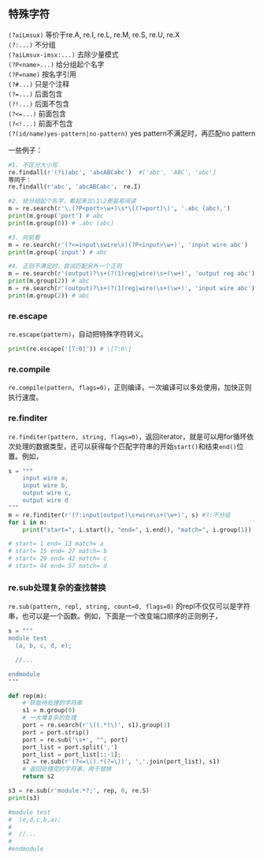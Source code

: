 ## 特殊字符

`(?aiLmsux)` 等价于re.A, re.I, re.L, re.M, re.S, re.U, re.X  
`(?:...)` 不分组  
`(?aiLmsux-imsx:...)` 去除少量模式  
`(?P<name>...)` 给分组起个名字  
`(?P=name)` 按名字引用  
`(?#...)` 只是个注释  
`(?=...)` 后面包含  
`(?!...)` 后面不包含  
`(?<=...)` 前面包含  
`(?<!...)` 前面不包含  
`(?(id/name)yes-pattern|no-pattern)` yes pattern不满足时，再匹配no pattern


一些例子：

```python
#1. 不区分大小写
re.findall(r'(?i)abc', 'abcABCabc')  #['abc', 'ABC', 'abc']
等同于：
re.findall(r'abc', 'abcABCabc'， re.I)

#2. 给分组起个名字，看起来比\1\2更容易阅读
m = re.search(r'\.(?P<port>\w+)\s*\((?=port)\)', '.abc (abc),')
print(m.group('port') # abc
print(m.group(0)) # .abc (abc)

#3. 向前看
m = re.search(r'(?<=input\swire\s)(?P<input>\w+)', 'input wire abc')
print(m.group('input') # abc

#4. 正则不满足时，尝试匹配另外一个正则
m = re.search(r'(output)?\s+(?(1)reg|wire)\s+(\w+)', 'output reg abc')
print(m.group(2)) # abc
m = re.search(r'(output)?\s+(?(1)reg|wire)\s+(\w+)', 'input wire abc')
print(m.group(2)) # abc
```




### re.escape

`re.escape(pattern)`，自动把特殊字符转义。

```python
print(re.escape('[7:0]')) # \[7:0\]
```

### re.compile

`re.compile(pattern, flags=0)`，正则编译，一次编译可以多处使用，加快正则执行速度。

### re.finditer

`re.finditer(pattern, string, flags=0)`，返回iterator，就是可以用for循环依次处理的数据类型，还可以获得每个匹配字符串的开始`start()`和结束`end()`位置。例如，

```python
s = """
    input wire a,
    input wire b,
    output wire c,
    output wire d
"""
m = re.finditer(r'(?:input|output)\s+wire\s+(\w+)', s) #?:不分组
for i in m:
    print("start=", i.start(), "end=", i.end(), "match=", i.group(1))

# start= 1 end= 13 match= a
# start= 15 end= 27 match= b
# start= 29 end= 42 match= c
# start= 44 end= 57 match= d
```

### re.sub处理复杂的查找替换

`re.sub(pattern, repl, string, count=0, flags=0)` 的repl不仅仅可以是字符串，也可以是一个函数。例如，下面是一个改变端口顺序的正则例子，

```python
s = """
module test
  (a, b, c, d, e);

  //...

endmodule
"""

def rep(m):
    # 获取待处理的字符串
    s1 = m.group(0)
    # 一大堆复杂的处理
    port = re.search(r'\((.*)\)', s1).group(1)
    port = port.strip()
    port = re.sub('\s+', "", port)
    port_list = port.split(',')
    port_list = port_list[::-1];
    s2 = re.sub(r'(?<=\().*(?=\))', ','.join(port_list), s1)
    # 返回处理完的字符串，用于替换
    return s2

s3 = re.sub(r'module.*?;', rep, 0, re.S)
print(s3)

#module test   
#  (e,d,c,b,a);
#              
#  //...       
#              
#endmodule     
```










